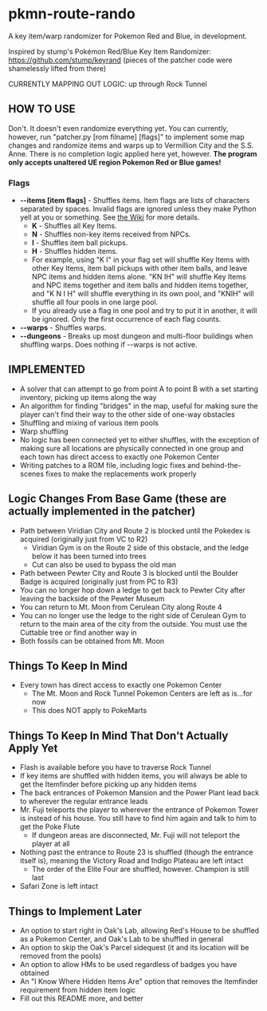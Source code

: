 # pkmn-route-rando
A key item/warp randomizer for Pokemon Red and Blue, in development.

Inspired by stump's Pokémon Red/Blue Key Item Randomizer: https://github.com/stump/keyrand
(pieces of the patcher code were shamelessly lifted from there)

CURRENTLY MAPPING OUT LOGIC: up through Rock Tunnel

## HOW TO USE
Don't. It doesn't even randomize everything yet. You can currently, however, run "patcher.py [rom filname] [flags]" to implement some map changes and randomize items and warps up to Vermillion City and the S.S. Anne. There is no completion logic applied here yet, however. **The program only accepts unaltered UE region Pokemon Red or Blue games!**

### Flags
- **--items [item flags]** - Shuffles items. Item flags are lists of characters separated by spaces. Invalid flags are ignored unless they make Python yell at you or something. See [the Wiki](https://github.com/Color-Printer/pkmn-route-rando/wiki/Flags) for more details.
  - **K** - Shuffles all Key Items.
  - **N** - Shuffles non-key items received from NPCs.
  - **I** - Shuffles item ball pickups.
  - **H** - Shuffles hidden items.
  - For example, using "K I" in your flag set will shuffle Key Items with other Key Items, item ball pickups with other item balls, and leave NPC items and hidden items alone. "KN IH" will shuffle Key Items and NPC items together and item balls and hidden items together, and "K N I H" will shuffle everything in its own pool, and "KNIH" will shuffle all four pools in one large pool.
  - If you already use a flag in one pool and try to put it in another, it will be ignored. Only the first occurrence of each flag counts.
- **--warps** - Shuffles warps.
- **--dungeons** - Breaks up most dungeon and multi-floor buildings when shuffling warps. Does nothing if --warps is not active.

## IMPLEMENTED
- A solver that can attempt to go from point A to point B with a set starting inventory, picking up items along the way
- An algorithm for finding "bridges" in the map, useful for making sure the player can't find their way to the other side of one-way obstacles
- Shuffling and mixing of various item pools
- Warp shuffling
- No logic has been connected yet to either shuffles, with the exception of making sure all locations are physically connected in one group and each town has direct access to exactly one Pokemon Center
- Writing patches to a ROM file, including logic fixes and behind-the-scenes fixes to make the replacements work properly

## Logic Changes From Base Game (these are actually implemented in the patcher)
- Path between Viridian City and Route 2 is blocked until the Pokedex is acquired (originally just from VC to R2)
  - Viridian Gym is on the Route 2 side of this obstacle, and the ledge below it has been turned into trees
  - Cut can also be used to bypass the old man
- Path between Pewter City and Route 3 is blocked until the Boulder Badge is acquired (originally just from PC to R3)
- You can no longer hop down a ledge to get back to Pewter City after leaving the backside of the Pewter Museum
- You can return to Mt. Moon from Cerulean City along Route 4
- You can no longer use the ledge to the right side of Cerulean Gym to return to the main area of the city from the outside. You must use the Cuttable tree or find another way in
- Both fossils can be obtained from Mt. Moon

## Things To Keep In Mind
- Every town has direct access to exactly one Pokemon Center
  - The Mt. Moon and Rock Tunnel Pokemon Centers are left as is...for now
  - This does NOT apply to PokeMarts

## Things To Keep In Mind That Don't Actually Apply Yet
- Flash is available before you have to traverse Rock Tunnel
- If key items are shuffled with hidden items, you will always be able to get the Itemfinder before picking up any hidden items
- The back entrances of Pokemon Mansion and the Power Plant lead back to wherever the regular entrance leads
- Mr. Fuji teleports the player to wherever the entrance of Pokemon Tower is instead of his house. You still have to find him again and talk to him to get the Poke Flute
  - If dungeon areas are disconnected, Mr. Fuji will not teleport the player at all
- Nothing past the entrance to Route 23 is shuffled (though the entrance itself is), meaning the Victory Road and Indigo Plateau are left intact
  - The order of the Elite Four are shuffled, however. Champion is still last
- Safari Zone is left intact

## Things to Implement Later
- An option to start right in Oak's Lab, allowing Red's House to be shuffled as a Pokemon Center, and Oak's Lab to be shuffled in general
- An option to skip the Oak's Parcel sidequest (it and its location will be removed from the pools)
- An option to allow HMs to be used regardless of badges you have obtained
- An "I Know Where Hidden Items Are" option that removes the Itemfinder requirement from hidden item logic
- Fill out this README more, and better
